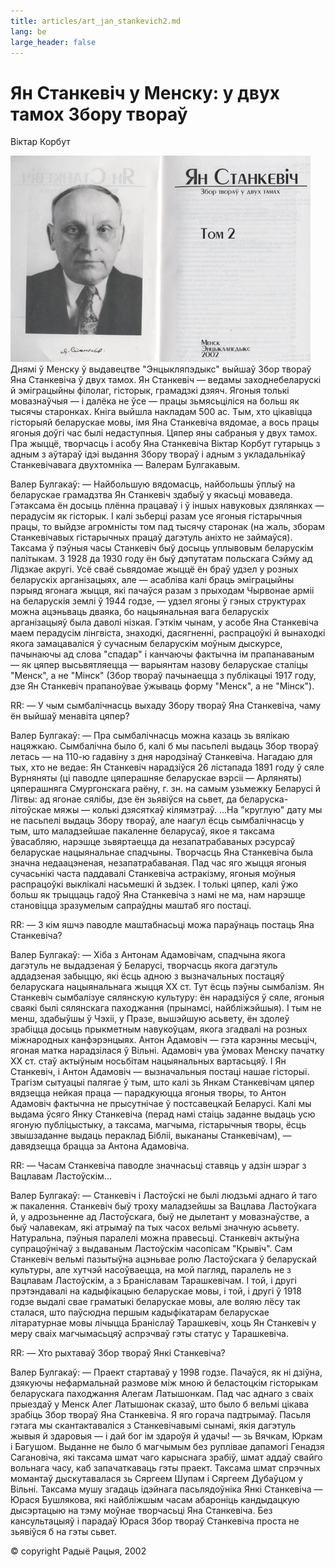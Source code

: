 ```yaml
---
title: articles/art_jan_stankevich2.md 
lang: be
large_header: false
---
```



<h1 id="ян-станкевіч-у-менску-у-двух-тамох-збору-твораў">Ян Станкевіч у Менску: у двух тамох Збору твораў</h1>

Віктар Корбут


<img src="jan_stankevich2.jpg" class="zv" width="480" height="330" alt="Jan Stankevich (Jan Stankievic) — Belarusian linguist and philologist" />Днямі ў Менску ў выдавецтве "Энцыкляпэдыкс" выйшаў Збор твораў Яна Станкевіча ў двух тамох. Ян Станкевіч — ведамы заходнебеларускі й эміграцыйны філолаг, гісторык, грамадзкі дзяяч. Ягоныя толькі мовазнаўчыя — і далёка не  ўсе — працы зьмясьціліся на больш як тысячы старонках. Кніга выйшла накладам 500 ас. Тым, хто цікавіцца гісторыяй беларускае мовы, імя Яна Станкевіча вядомае, а вось працы ягоныя доўгі час былі недаступныя. Цяпер яны сабраныя у двух тамох. Пра жыццё, творчасць і асобу Яна Станкевіча Віктар Корбут гутарыць з адным з аўтараў ідэі выдання Збору твораў і адным з укладальнікаў Станкевічавага двухтомніка — Валерам Булгакавым.


Валер Булгакаў: — Найбольшую вядомасць, найбольшы ўплыў на беларускае грамадзтва Ян Станкевіч здабыў у якасьці моваведа. Гэтаксама ён досыць плённа працаваў і ў іншых навуковых дзялянках — перадусім як гісторык. І калі зьберці разам усе ягоныя гістарычныя працы, то выйдзе агромністы том пад тысячу старонак (на жаль, зборам Станкевічавых гістарычных працаў дагэтуль аніхто не займаўся). Таксама ў пэўныя часы Станкевіч быў досыць уплывовым беларускім палітыкам. З 1928 да 1930 году ён быў дэпутатам польскага Сэйму ад Лідзкае акругі. Усё сваё сьвядомае жыццё ён браў удзел у розных беларускіх арганізацыях, але — асабліва калі браць эміграцыйны пэрыяд ягонага жыцця, які пачаўся разам з прыходам Чырвонае арміі на беларускія землі ў 1944 годзе, — удзел ягоны ў гэных структурах можна ацэньваць дваяка, бо нацыянальная вага беларускіх арганізацыяў была даволі нізкая. Гэткім чынам, у асобе Яна Станкевіча маем перадусім лінгвіста, знаходкі, дасягненні, распрацоўкі й вынаходкі якога замацаваліся ў сучасным беларускім моўным дыскурсе, пачынаючы ад слова "спадар" і канчаючы фактычна ім прапанаваным — як цяпер высьвятляецца — варыянтам назову беларускае сталіцы "Менск", а не  "Мінск" (Збор твораў пачынаецца з публікацыі 1917 году, дзе Ян Станкевіч прапаноўвае ўжываць форму "Менск", а не  "Мінск").


RR: — У чым сымбалічнасць выхаду Збору твораў Яна Станкевіча, чаму ён выйшаў менавіта цяпер?


Валер Булгакаў: — Пра сымбалічнасць можна казаць зь вялікаю нацяжкаю. Сымбалічна было б, калі б мы пасьпелі выдаць Збор твораў летась — на 110-ю гадавіну з дня народзінаў Станкевіча. Нагадаю для тых, хто не  ведае: Ян Станкевіч нарадзіўся 26 лістапада 1891 году ў сяле Вурняняты (ці паводле цяперашняе беларускае вэрсіі — Арляняты) цяперашняга Смургонскага раёну, г. зн. на самым узьмежку Беларусі й Літвы: ад ягонае сялібы, дзе ён зьявіўся на сьвет, да беларуска-літоўскае мяжы — колькі дзясяткаў кілямэтраў. ...На "круглую" дату мы не пасьпелі выдаць Збору твораў, але наагул ёсць сымбалічнасць у тым, што маладзейшае пакаленне беларусаў, якое я таксама ўвасабляю, нарэшце зьвяртаецца да незапатрабаваных рэсурсаў беларускае нацыянальнае спадчыны. Творчасць Яна Станкевіча была значна недаацэненая, незапатрабаваная. Пад час яго жыцця ягоныя сучасьнікі часта паддавалі Станкевіча астракізму, ягоныя моўныя распрацоўкі выклікалі насьмешкі й зьдзек. І толькі цяпер, калі ўжо больш як трыццаць гадоў Яна Станкевіча з намі не ма, нам нарэшце становіцца зразумелым сапраўдны маштаб яго постаці.


RR: — З кім яшчэ паводле маштабнасьці можа параўнаць постаць Яна Станкевіча?


Валер Булгакаў: — Хіба з Антонам Адамовічам, спадчына якога дагэтуль не  выдадзеная ў Беларусі, творчасць якога дагэтуль аддадзеная забыццю, які ёсць адною з вызначальных постацяў беларускага нацыянальнага жыцця ХХ ст. Тут ёсць пэўны сымбалізм. Ян Станкевіч сымбалізуе сялянскую культуру: ён нарадзіўся ў сяле, ягоныя сваякі былі сялянскага паходжання (прынамсі, найбліжэйшыя). І тым не  менш, здабыўшы ў Чэхіі, у Празе, вышэйшую асьвету, ён здолеў зрабіцца досыць прыкметным навукоўцам, якога згадвалі на розных міжнародных канфэрэнцыях. Антон Адамовіч — гэта карэнны месьціч, ягоная матка нарадзілася ў Вільні. Адамовіч ува ўмовах Менску пачатку ХХ ст. стаў актыўным носьбітам нацыянальных вартасьцяў. І Ян Станкевіч, і Антон Адамовіч — вызначальныя постаці нашае гісторыі. Трагізм сытуацыі палягае ў тым, што калі зь Янкам Станкевічам цяпер вядзецца нейкая праца — парадкуюцца ягоныя творы, то Антон Адамовіч фактычна не прысутнічае ў постсавецкай Беларусі. Калі мы выдама ўсяго Янку Станкевіча (перад намі стаіць заданне выдаць усю ягоную публіцыстыку, а таксама, магчыма, гістарычныя творы, ёсць звышзаданне выдаць пераклад Бібліі, выкананы Станкевічам), — давядзецца брацца за Антона Адамовіча.


RR: — Часам Станкевіча паводле значнасьці ставяць у адзін шэраг з Вацлавам Ластоўскім...


Валер Булгакаў: — Станкевіч і Ластоўскі не былі людзьмі аднаго й таго ж пакалення. Станкевіч быў троху маладзейшы за Вацлава Ластоўкага й, у адрозьненне ад Ластоўскага, быў не дылетант у мовазнаўстве, а быў чалавекам, які атрымаў па тых часох вельмі значную асьвету. Натуральна, пэўныя паралелі можна правесьці. Станкевіч актыўна супрацоўнічаў з выдаваным Ластоўскім часопісам "Крывіч". Сам Станкевіч вельмі пазытыўна ацэньвае ролю Ластоўскага ў беларускай культуры, але хутчэй насоўваецца, на мой пагляд, паралель не  з Вацлавам Ластоўскім, а з Браніславам Тарашкевічам. І той, і другі прэтэндавалі на кадыфікацыю беларускае мовы, і той, і другі ў 1918 годзе выдалі свае граматыкі беларускае мовы, але воляю лёсу так сталася, што паўсюдна першым кадыфікатарам беларускае літаратурнае мовы лічыцца Браніслаў Тарашкевіч, хоць Ян Станкевіч у меру сваіх магчымасьцяў аспрэчваў гэты статус у Тарашкевіча.


RR: — Хто рыхтаваў Збор твораў Янкі Станкевіча?


Валер Булгакаў: — Праект стартаваў у 1998 годзе. Пачаўся, як ні дзіўна, дзякуючы нефармальнай размове між мною й беластоцкім гісторыкам беларускага паходжання Алегам Латышонкам. Пад час аднаго з сваіх прыездаў у Менск Алег Латышонак сказаў, што было б вельмі цікава зрабіць Збор твораў Яна Станкевіча. Я яго горача падтрымаў. Пасьля гэтага мы скантактаваліся з Станкевічавымі сынамі, якія дагэтуль жывыя й здаровыя — і дай бог ім здароўя й удачы! — зь Вячкам, Юркам і Багушом. Выданне не было б магчымым без руплівае дапамогі Генадзя Сагановіча, які таксама шмат чаго карыснага зрабіў, шмат аддаў свайго вольнага часу, каб запачаткаваць гэты праект. Таксама шмат спрэчных момантаў дыскутавалася зь Сяргеем Шупам і Сяргеем Дубаўцом у Вільні. Таксама мушу згадаць ідэйнага пасьлядоўніка Янкі Станкевіча — Юрася Бушлякова, які найбліжшым часам абароніць кандыдацкую дысэртацыю на тэму моўнае творчасьці Яна Станкевіча. Без кансультацыяў і парадаў Юрася Збор твораў Станкевіча проста не зьявіўся б на гэты сьвет.


© copyright Радыё Рацыя, 2002


